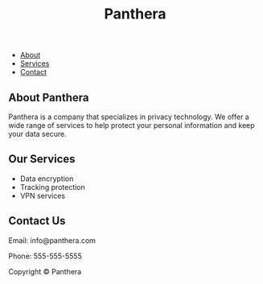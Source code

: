 <!DOCTYPE html>
<html>
  <head>
    <title>Panthera</title>
    <meta charset="UTF-8">
    <meta name="viewport" content="width=device-width, initial-scale=1.0">
  </head>
  <body>
    <header>
      <h1>Panthera</h1>
    </header>
    <nav>
      <ul>
        <li><a href="#about">About</a></li>
        <li><a href="#services">Services</a></li>
        <li><a href="#contact">Contact</a></li>
      </ul>
    </nav>
    <main>
      <section id="about">
        <h2>About Panthera</h2>
        <p>Panthera is a company that specializes in privacy technology. We offer a wide range of services to help protect your personal information and keep your data secure.</p>
      </section>
      <section id="services">
        <h2>Our Services</h2>
        <ul>
          <li>Data encryption</li>
          <li>Tracking protection</li>
          <li>VPN services</li>
        </ul>
      </section>
      <section id="contact">
        <h2>Contact Us</h2>
        <p>Email: info@panthera.com</p>
        <p>Phone: 555-555-5555</p>
      </section>
    </main>
    <footer>
      <p>Copyright © Panthera</p>
    </footer>
  </body>
</html>
